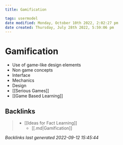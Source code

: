 ```yaml
---
title: Gamification

tags: usermodel 
date modified: Monday, October 10th 2022, 2:02:27 pm
date created: Thursday, July 28th 2022, 5:59:06 pm
---
```


# Gamification
- Use of game-like design elements
- Non game concepts
- Interface
- Mechanics
- Design
- [[Serious Games]]
- [[Game Based Learning]]

## Backlinks
> - [[Ideas for Fact Learning]]
>   - [[.md|Gamification]]

_Backlinks last generated 2022-09-12 15:45:44_

